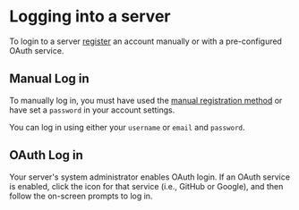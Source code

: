# Logging into a server

To login to a server [register](registration.md) an account manually or with a pre-configured OAuth service.

## Manual Log in

To manually log in, you must have used the [manual registration method](registration.md) or have set a `password` in your account settings.

You can log in using either your `username` or `email` and `password`.

## OAuth Log in

Your server's system administrator enables OAuth login. If an OAuth service is enabled, click the icon for that service \(i.e., GitHub or Google\), and then follow the on-screen prompts to log in.

